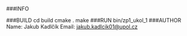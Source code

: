 ###INFO

###BUILD
	cd build
	cmake .
	make
###RUN
	bin/zp1_ukol_1
###AUTHOR
	Name: Jakub Kadlčík
	Email: jakub.kadlcik01@upol.cz

